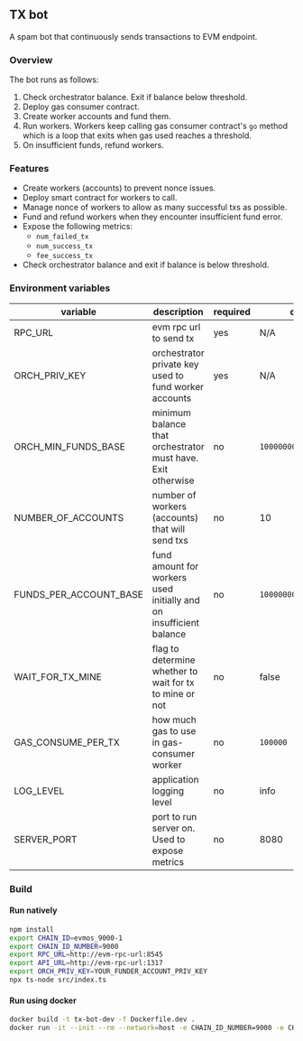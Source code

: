 ## TX bot

A spam bot that continuously sends transactions to EVM endpoint.

### Overview

The bot runs as follows:

1.  Check orchestrator balance. Exit if balance below threshold.
2.  Deploy gas consumer contract.
3.  Create worker accounts and fund them.
4.  Run workers. Workers keep calling gas consumer contract's `go` method which is a loop that exits when gas used reaches a threshold.
5.  On insufficient funds, refund workers.

### Features

- Create workers (accounts) to prevent nonce issues.
- Deploy smart contract for workers to call.
- Manage nonce of workers to allow as many successful txs as possible.
- Fund and refund workers when they encounter insufficient fund error.
- Expose the following metrics:
  - `num_failed_tx`
  - `num_success_tx`
  - `fee_success_tx`
- Check orchestrator balance and exit if balance is below threshold.

### Environment variables

| variable               | description                                                        | required | default                |
| ---------------------- | ------------------------------------------------------------------ | -------- | ---------------------- |
| RPC_URL                | evm rpc url to send tx                                             | yes      | N/A                    |
| ORCH_PRIV_KEY          | orchestrator private key used to fund worker accounts              | yes      | N/A                    |
| ORCH_MIN_FUNDS_BASE    | minimum balance that orchestrator must have. Exit otherwise        | no       | `10000000000000000000` |
| NUMBER_OF_ACCOUNTS     | number of workers (accounts) that will send txs                    | no       | 10                     |
| FUNDS_PER_ACCOUNT_BASE | fund amount for workers used initially and on insufficient balance | no       | `1000000000000000000`  |
| WAIT_FOR_TX_MINE       | flag to determine whether to wait for tx to mine or not            | no       | false                  |
| GAS_CONSUME_PER_TX     | how much gas to use in gas-consumer worker                         | no       | `100000`               |
| LOG_LEVEL              | application logging level                                          | no       | info                   |
| SERVER_PORT            | port to run server on. Used to expose metrics                      | no       | 8080                   |

### Build

#### Run natively

```bash
npm install
export CHAIN_ID=evmos_9000-1
export CHAIN_ID_NUMBER=9000
export RPC_URL=http://evm-rpc-url:8545
export API_URL=http://evm-rpc-url:1317
export ORCH_PRIV_KEY=YOUR_FUNDER_ACCOUNT_PRIV_KEY
npx ts-node src/index.ts
```

#### Run using docker

```bash
docker build -t tx-bot-dev -f Dockerfile.dev .
docker run -it --init --rm --network=host -e CHAIN_ID_NUMBER=9000 -e CHAIN_ID=evmos_9000-1 -e API_URL=http://evm-rpc-url:1317 -e RPC_URL=http://localhost:8545 -e ORCH_PRIV_KEY=YOUR_FUNDER_ACCOUNT_PRIV_KEY tx-bot-dev
```
